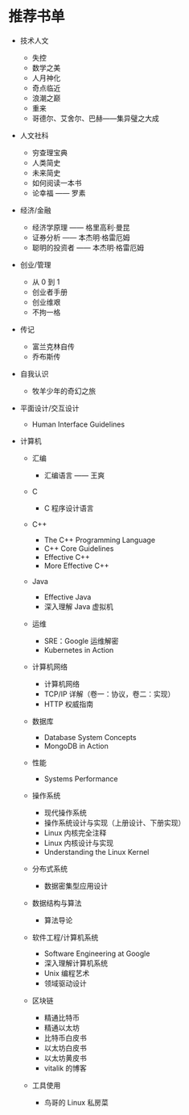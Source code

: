 # 推荐书单

-   技术人文

    -   失控
    -   数学之美
    -   人月神化
    -   奇点临近
    -   浪潮之巅
    -   重来
    -   哥德尔、艾舍尔、巴赫——集异璧之大成

-   人文社科

    -   穷查理宝典
    -   人类简史
    -   未来简史
    -   如何阅读一本书
    -   论幸福 —— 罗素

-   经济/金融

    -   经济学原理 —— 格里高利·曼昆
    -   证券分析 —— 本杰明·格雷厄姆
    -   聪明的投资者 —— 本杰明·格雷厄姆

-   创业/管理

    -   从 0 到 1
    -   创业者手册
    -   创业维艰
    -   不拘一格

-   传记

    -   富兰克林自传
    -   乔布斯传

-   自我认识

    -   牧羊少年的奇幻之旅

-   平面设计/交互设计

    -   Human Interface Guidelines

-   计算机

    -   汇编

        -   汇编语言 —— 王爽

    -   C

        -   C 程序设计语言

    -   C++

        -   The C++ Programming Language
        -   C++ Core Guidelines
        -   Effective C++
        -   More Effective C++

    -   Java

        -   Effective Java
        -   深入理解 Java 虚拟机

    -   运维

        -   SRE：Google 运维解密
        -   Kubernetes in Action

    -   计算机网络

        -   计算机网络
        -   TCP/IP 详解（卷一：协议，卷二：实现）
        -   HTTP 权威指南

    -   数据库

        -   Database System Concepts
        -   MongoDB in Action

    -   性能

        -   Systems Performance

    -   操作系统

        -   现代操作系统
        -   操作系统设计与实现（上册设计、下册实现）
        -   Linux 内核完全注释
        -   Linux 内核设计与实现
        -   Understanding the Linux Kernel

    -   分布式系统

        -   数据密集型应用设计

    -   数据结构与算法

        -   算法导论

    -   软件工程/计算机系统

        -   Software Engineering at Google
        -   深入理解计算机系统
        -   Unix 编程艺术
        -   领域驱动设计

    -   区块链

        -   精通比特币
        -   精通以太坊
        -   比特币白皮书
        -   以太坊白皮书
        -   以太坊黄皮书
        -   vitalik 的博客

    -   工具使用

        -   鸟哥的 Linux 私房菜
